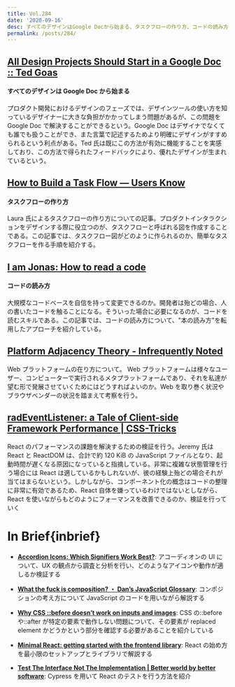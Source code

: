 ```yaml
---
title: Vol.284
date: '2020-09-16'
desc: すべてのデザインはGoogle Docから始まる、タスクフローの作り方、コードの読み方、ほか計10リンク
permalink: /posts/284/
---
```


## [All Design Projects Should Start in a Google Doc :: Ted Goas](https://www.tedgoas.com/blog/design-in-google-docs/)

#### すべてのデザインは Google Doc から始まる

プロダクト開発におけるデザインのフェーズでは、デザインツールの使い方を知っているデザイナーに大きな負担がかかってしまう問題があるが、この問題を Google Doc で解決することができるという。Google Doc はデザイナでなくても誰でも扱うことができ、また言葉で記述するためより明確にデザインがすすめられるという利点がある。Ted 氏は既にこの方法が有効に機能することを実感しており、この方法で得られたフィードバックにより、優れたデザインが生まれているという。

## [How to Build a Task Flow — Users Know](https://www.usersknow.com/blog/2020/6/4/how-to-build-a-task-flow)

#### タスクフローの作り方

Laura 氏によるタスクフローの作り方についての記事。プロダクトインタラクションをデザインする際に役立つのが、タスクフローと呼ばれる図を作成することである。この記事では、タスクフロー図がどのように作られるのか、簡単なタスクフローを作る手順を紹介する。

## [I am Jonas: How to read a code](https://www.iamjonas.me/2020/08/how-to-read-code.html)

#### コードの読み方

大規模なコードベースを自信を持って変更できるのか。開発者は殆どの場合、人の書いたコードを触ることになる。そういった場合に必要になるのが、コードを読むスキルである。この記事では、コードの読み方について、"本の読み方"を転用したアプローチを紹介している。

## [Platform Adjacency Theory - Infrequently Noted](https://infrequently.org/2020/06/platform-adjacency-theory/)

Web プラットフォームの在り方について。 Web プラットフォームは様々なユーザー、コンピューターで実行されるメタプラットフォームであり、それを私達が望む形で発展させていくためにはどうすればよいのか。Web を取り巻く状況やブラウザベンダーの状況を踏まえて考察を行う。

## [radEventListener: a Tale of Client-side Framework Performance | CSS-Tricks](https://css-tricks.com/radeventlistener-a-tale-of-client-side-framework-performance/)

React のパフォーマンスの課題を解決するための検証を行う。Jeremy 氏は React と ReactDOM は、合計で約 120 KiB の JavaScript ファイルとなり、起動時間が遅くなる原因になっていると指摘している。非常に複雑な状態管理を行う場合には React は適しているかもしれないが、彼の経験上殆どの場合それが当てはまらないという。しかしながら、コンポーネント化の概念はコードの整理に非常に有効であるため、React 自体を嫌っているわけではないとしながら、React を使いながらもどのようにフォーマンスを改善できるのか、検証を行っていく

# In Brief{inbrief}

- **[Accordion Icons: Which Signifiers Work Best?](https://www.nngroup.com/articles/accordion-icons/)**: アコーディオンの UI について、UX の観点から調査と分析を行い、どのようなアイコンや動作が適しるか検証する

- **[What the fuck is composition? ・ Dan’s JavaScript Glossary](https://whatthefuck.is/composition)**: コンポジションの考え方について JavaScript のコードを用いながら解説する

- **[Why CSS ::before doesn’t work on inputs and images](https://webplatform.news/issues/2020-08-26)**: CSS の::before や::after が特定の要素で動作しない問題について、その要素が replaced element かどうかという部分を確認する必要があることを紹介している

- **[Minimal React: getting started with the frontend library](https://2ality.com/2020/08/minimal-react.html)**: React の始め方を最小限のセットアップとライブラリで解説する

- **[Test The Interface Not The Implementation | Better world by better software](https://glebbahmutov.com/blog/test-the-interface/index.html)**: Cypress を用いて React のテストを行う方法を紹介
